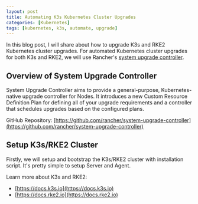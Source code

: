 ```yaml
---
layout: post
title: Automating K3s Kubernetes Cluster Upgrades
categories: [Kubernetes]
tags: [kubernetes, k3s, automate, upgrade]
---
```


In this blog post, I will share about how to upgrade K3s and RKE2 Kubernetes cluster upgrades.
For automated Kubernetes cluster upgrades for both K3s and RKE2, we will use Rancher's [system upgrade controller](https://github.com/rancher/system-upgrade-controller).

## Overview of System Upgrade Controller

System Upgrade Controller aims to provide a general-purpose, Kubernetes-native upgrade controller
for Nodes. It introduces a new Custom Resource Definition Plan for defining
all of your upgrade requirements and a controller that schedules upgrades based on the configured plans.

GitHub Repository: [https://github.com/rancher/system-upgrade-controller](https://github.com/rancher/system-upgrade-controller)

## Setup K3s/RKE2 Cluster

Firstly, we will setup and bootstrap the K3s/RKE2 cluster with installation script.
It's pretty simple to setup Server and Agent.

Learn more about K3s and RKE2:
 - [https://docs.k3s.io](https://docs.k3s.io)
 - [https://docs.rke2.io](https://docs.rke2.io)

